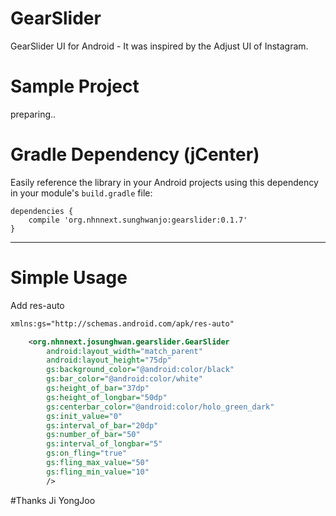 # GearSlider
GearSlider UI for Android - It was inspired by the Adjust UI of Instagram.

# Sample Project
preparing..

# Gradle Dependency (jCenter)

Easily reference the library in your Android projects using this dependency in your module's `build.gradle` file:

```Gradle
dependencies {
    compile 'org.nhnnext.sunghwanjo:gearslider:0.1.7'
}
```

---

# Simple Usage

Add res-auto
```xml
xmlns:gs="http://schemas.android.com/apk/res-auto"
```

```xml
    <org.nhnnext.josunghwan.gearslider.GearSlider
        android:layout_width="match_parent"
        android:layout_height="75dp"
        gs:background_color="@android:color/black"
        gs:bar_color="@android:color/white"
        gs:height_of_bar="37dp"
        gs:height_of_longbar="50dp"
        gs:centerbar_color="@android:color/holo_green_dark"
        gs:init_value="0"
        gs:interval_of_bar="20dp"
        gs:number_of_bar="50"
        gs:interval_of_longbar="5"
        gs:on_fling="true"
        gs:fling_max_value="50"
        gs:fling_min_value="10"
        />
```

#Thanks
Ji YongJoo
